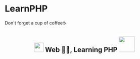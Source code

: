 # LearnPHP
Don't forget a cup of coffee☕
<h2 align="center"><img src="https://emojis.slackmojis.com/emojis/images/1531849430/4246/blob-sunglasses.gif?1531849430" width="30"/> Web 🐱‍💻, Learning PHP <img src="https://media.giphy.com/media/12oufCB0MyZ1Go/giphy.gif" width="50"></h2>



